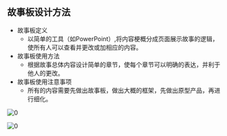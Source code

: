 ## 故事板设计方法

*  故事板定义  
	*  以简单的工具（如PowerPoint）,将内容梗概分成页面展示故事的逻辑，使所有人可以查看并更改或加相应的内容。
*  故事板使用方法
	*  根据故事总体内容设计简单的章节，使每个章节可以明确的表达，并利于他人的更改。
*  故事板使用注意事项
	*  所有的内容需要先做出故事板，做出大概的框架，先做出原型产品，再进行细化。

![0](../pic/4-11-1.jpg "0") 


![0](../pic/4-11-2.jpg "0") 